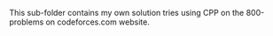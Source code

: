 This sub-folder contains my own solution tries using CPP on the 800-problems on codeforces.com website.
